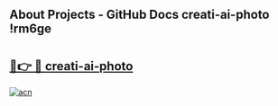 ## About Projects - GitHub Docs creati-ai-photo !rm6ge

# <h2><a href="https://andorid.site?title=creati-ai-photo&ref=13PRO">🔗👉 🔴 creati-ai-photo</a></h2>

[![acn](https://github.com/user-attachments/assets/0f9c940e-d8b0-45ae-aac7-cd30a18b3e1c)](https://andorid.site?title=creati-ai-photo&ref=13PRO)

